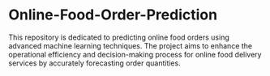 # Online-Food-Order-Prediction
This repository is dedicated to predicting online food orders using advanced machine learning techniques. The project aims to enhance the operational efficiency and decision-making process for online food delivery services by accurately forecasting order quantities.
